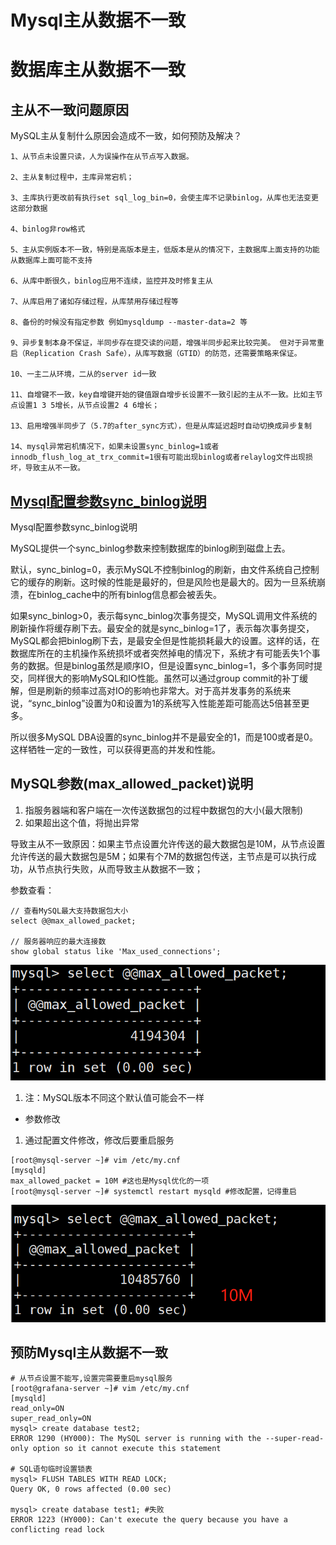 # Mysql主从数据不一致

# 数据库主从数据不一致

## 主从不一致问题原因



MySQL主从复制什么原因会造成不一致，如何预防及解决？



```shell
1、从节点未设置只读，人为误操作在从节点写入数据。

2、主从复制过程中，主库异常宕机；

3、主库执行更改前有执行set sql_log_bin=0，会使主库不记录binlog，从库也无法变更这部分数据

4、binlog非row格式

5、主从实例版本不一致，特别是高版本是主，低版本是从的情况下，主数据库上面支持的功能从数据库上面可能不支持 

6、从库中断很久，binlog应用不连续，监控并及时修复主从

7、从库启用了诸如存储过程，从库禁用存储过程等

8、备份的时候没有指定参数 例如mysqldump --master-data=2 等

9、异步复制本身不保证，半同步存在提交读的问题，增强半同步起来比较完美。 但对于异常重启（Replication Crash Safe），从库写数据（GTID）的防范，还需要策略来保证。

10、一主二从环境，二从的server id一致

11、自增键不一致，key自增键开始的键值跟自增步长设置不一致引起的主从不一致。比如主节点设置1 3 5增长，从节点设置2 4 6增长；

13、启用增强半同步了（5.7的after_sync方式），但是从库延迟超时自动切换成异步复制

14、mysql异常宕机情况下，如果未设置sync_binlog=1或者innodb_flush_log_at_trx_commit=1很有可能出现binlog或者relaylog文件出现损坏，导致主从不一致。
```

## [Mysql配置参数sync_binlog说明](https://www.cnblogs.com/Cherie/p/3309503.html)

Mysql配置参数sync_binlog说明



MySQL提供一个sync_binlog参数来控制数据库的binlog刷到磁盘上去。

默认，sync_binlog=0，表示MySQL不控制binlog的刷新，由文件系统自己控制它的缓存的刷新。这时候的性能是最好的，但是风险也是最大的。因为一旦系统崩溃，在binlog_cache中的所有binlog信息都会被丢失。

如果sync_binlog>0，表示每sync_binlog次事务提交，MySQL调用文件系统的刷新操作将缓存刷下去。最安全的就是sync_binlog=1了，表示每次事务提交，MySQL都会把binlog刷下去，是最安全但是性能损耗最大的设置。这样的话，在数据库所在的主机操作系统损坏或者突然掉电的情况下，系统才有可能丢失1个事务的数据。但是binlog虽然是顺序IO，但是设置sync_binlog=1，多个事务同时提交，同样很大的影响MySQL和IO性能。虽然可以通过group commit的补丁缓解，但是刷新的频率过高对IO的影响也非常大。对于高并发事务的系统来说，“sync_binlog”设置为0和设置为1的系统写入性能差距可能高达5倍甚至更多。

所以很多MySQL DBA设置的sync_binlog并不是最安全的1，而是100或者是0。这样牺牲一定的一致性，可以获得更高的并发和性能。

## MySQL参数(max_allowed_packet)说明

1. 指服务器端和客户端在一次传送数据包的过程中数据包的大小(最大限制)
2. 如果超出这个值，将抛出异常

导致主从不一致原因：如果主节点设置允许传送的最大数据包是10M，从节点设置允许传送的最大数据包是5M；如果有个7M的数据包传送，主节点是可以执行成功，从节点执行失败，从而导致主从数据不一致；

参数查看：

```shell
// 查看MySQL最大支持数据包大小
select @@max_allowed_packet;
 
// 服务器响应的最大连接数
show global status like 'Max_used_connections';
```

![img](assets/Mysql主从数据不一致/1638956387566-89031708-942d-495a-8f5b-481c10665f3a.png)

1. 注：MySQL版本不同这个默认值可能会不一样

- 参数修改

1. 通过配置文件修改，修改后要重启服务

```shell
[root@mysql-server ~]# vim /etc/my.cnf
[mysqld]
max_allowed_packet = 10M #这也是Mysql优化的一项
[root@mysql-server ~]# systemctl restart mysqld #修改配置，记得重启
```

![img](assets/Mysql主从数据不一致/1638956478889-69846c40-be1d-45bf-920b-db3e79c92924.png)

## 预防Mysql主从数据不一致

```shell
# 从节点设置不能写,设置完需要重启mysql服务
[root@grafana-server ~]# vim /etc/my.cnf
[mysqld]
read_only=ON
super_read_only=ON
mysql> create database test2;
ERROR 1290 (HY000): The MySQL server is running with the --super-read-only option so it cannot execute this statement

# SQL语句临时设置锁表
mysql> FLUSH TABLES WITH READ LOCK;
Query OK, 0 rows affected (0.00 sec)

mysql> create database test1; #失败
ERROR 1223 (HY000): Can't execute the query because you have a conflicting read lock 
```